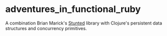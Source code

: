 adventures_in_functional_ruby
=============================

A combination Brian Marick's
[Stunted](https://github.com/marick/stunted) library with Clojure's
persistent data structures and concurrency primitives.
